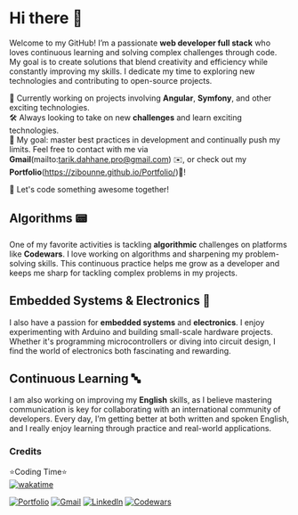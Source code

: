 # Hi there 👋

Welcome to my GitHub! I’m a passionate **web developer full stack** who loves continuous learning and solving complex challenges through code. My goal is to create solutions that blend creativity and efficiency while constantly improving my skills. I dedicate my time to exploring new technologies and contributing to open-source projects.

🌱 Currently working on projects involving **Angular**, **Symfony**, and other exciting technologies.<br>
🛠 Always looking to take on new **challenges** and learn exciting technologies.<br>
🎯 My goal: master best practices in development and continually push my limits.
Feel free to contact with me via **Gmail**(mailto:tarik.dahhane.pro@gmail.com) ✉️, or check out my **Portfolio**(https://zibounne.github.io/Portfolio/)📘!

🚀 Let's code something awesome together!

## Algorithms 📟
One of my favorite activities is tackling **algorithmic** challenges on platforms like **Codewars**. I love working on algorithms and sharpening my problem-solving skills. This continuous practice helps me grow as a developer and keeps me sharp for tackling complex problems in my projects.

## Embedded Systems & Electronics 🤖
I also have a passion for **embedded systems** and **electronics**. I enjoy experimenting with Arduino and building small-scale hardware projects. Whether it's programming microcontrollers or diving into circuit design, I find the world of electronics both fascinating and rewarding.

## Continuous Learning 🔤
I am also working on improving my **English** skills, as I believe mastering communication is key for collaborating with an international community of developers. Every day, I’m getting better at both written and spoken English, and I really enjoy learning through practice and real-world applications.

### Credits
⭐Coding Time⭐
<br>
[![wakatime](https://wakatime.com/badge/user/018ee67a-8597-4af3-ab6a-199ac4f20f9d.svg)](https://wakatime.com/@018ee67a-8597-4af3-ab6a-199ac4f20f9d)
<br>

[![Portfolio](https://img.shields.io/badge/Portfolio-%23000000.svg?style=for-the-badge)](https://zibounne.github.io/Portfolio/) [![Gmail](https://img.shields.io/badge/Gmail-D14836?style=for-the-badge&logo=gmail&logoColor=white)](mailto:tarik.dahhane.pro@gmail.com) [![LinkedIn](https://img.shields.io/badge/linkedin-%230077B5.svg?style=for-the-badge&logo=linkedin&logoColor=white)](https://www.linkedin.com/in/tarik-dahhane-0777b3313)  [![Codewars](https://img.shields.io/badge/Codewars-B1361E?style=for-the-badge&logo=codewars&logoColor=grey)](https://www.codewars.com/users/Zibounne)
